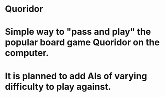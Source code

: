 # Quoridor
# Simple way to "pass and play" the popular board game Quoridor on the computer.
# It is planned to add AIs of varying difficulty to play against.
